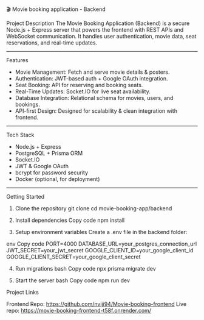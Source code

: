 🎬 Movie booking application - Backend  

Project Description
The Movie Booking Application (Backend) is a secure Node.js + Express server that powers the frontend with REST APIs and WebSocket communication. It handles user authentication, movie data, seat reservations, and real-time updates.

---

Features
- Movie Management: Fetch and serve movie details & posters.
- Authentication: JWT-based auth + Google OAuth integration.
- Seat Booking: API for reserving and booking seats.
- Real-Time Updates: Socket.IO for live seat availability.
- Database Integration: Relational schema for movies, users, and bookings.
- API-first Design: Designed for scalability & clean integration with frontend.

---

Tech Stack
- Node.js + Express
- PostgreSQL + Prisma ORM
- Socket.IO
- JWT & Google OAuth
- bcrypt for password security
- Docker (optional, for deployment)

---

 Getting Started
1. Clone the repository
git clone 
cd movie-booking-app/backend

3. Install dependencies
Copy code
npm install

3. Setup environment variables
Create a .env file in the backend folder:

env
Copy code
PORT=4000
DATABASE_URL=your_postgres_connection_url
JWT_SECRET=your_jwt_secret
GOOGLE_CLIENT_ID=your_google_client_id
GOOGLE_CLIENT_SECRET=your_google_client_secret

4. Run migrations
bash
Copy code
npx prisma migrate dev

6. Start the server
bash
Copy code
npm run dev

Project Links

Frontend Repo: https://github.com/nviji94/Movie-booking-frontend
Live repo: https://movie-booking-frontend-t58f.onrender.com/

